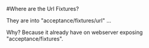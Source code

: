 #Where are the Url Fixtures?

They are into "acceptance/fixtures/url" ...

Why? Because it already have on webserver exposing "acceptance/fixtures".
